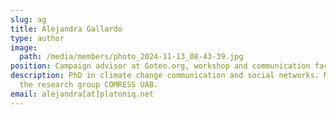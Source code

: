```yaml
---
slug: ag
title: Alejandra Gallardo
type: author
image:
  path: /media/members/photo_2024-11-13_08-43-39.jpg
position: Campaign advisor at Goteo.org, workshop and communication facilitator
description: PhD in climate change communication and social networks. Member of
  the research group COMRESS UAB.
email: alejandra[at]platoniq.net
---
```


